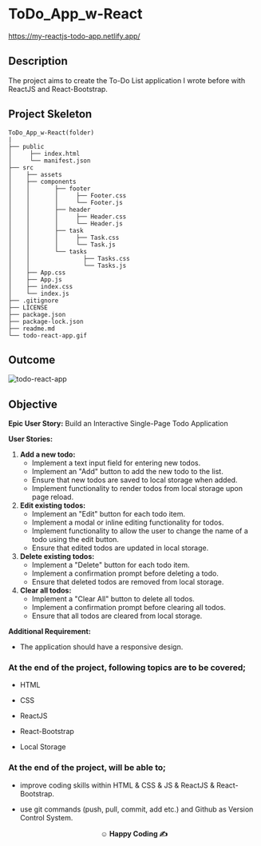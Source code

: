 # ToDo_App_w-React

https://my-reactjs-todo-app.netlify.app/

## Description

The project aims to create the To-Do List application I wrote before with ReactJS and React-Bootstrap.

## Project Skeleton

```
ToDo_App_w-React(folder)
|
├── public
│     ├── index.html
│     └── manifest.json
├── src
│    ├── assets
│    ├── components
│    │       ├── footer
│    │       │     ├── Footer.css
│    │       │     └── Footer.js
│    │       ├── header
│    │       │     ├── Header.css
│    │       │     └── Header.js
│    │       ├── task
│    │       │     ├── Task.css
│    │       │     └── Task.js
│    │       └── tasks
│    │               ├── Tasks.css
│    │               └── Tasks.js
│    ├── App.css
│    ├── App.js
│    ├── index.css
│    └── index.js
├── .gitignore
├── LICENSE
├── package.json
├── package-lock.json
├── readme.md
└── todo-react-app.gif
```

## Outcome

![todo-react-app](https://github.com/omrfrkcpr/ToDo_App_w-React/assets/77440899/f5ea89b9-eea2-482e-a55a-43811f186bce)

## Objective

**Epic User Story:** Build an Interactive Single-Page Todo Application

**User Stories:**

1. **Add a new todo:**
   - Implement a text input field for entering new todos.
   - Implement an "Add" button to add the new todo to the list.
   - Ensure that new todos are saved to local storage when added.
   - Implement functionality to render todos from local storage upon page reload.
2. **Edit existing todos:**
   - Implement an "Edit" button for each todo item.
   - Implement a modal or inline editing functionality for todos.
   - Implement functionality to allow the user to change the name of a todo using the edit button.
   - Ensure that edited todos are updated in local storage.
3. **Delete existing todos:**
   - Implement a "Delete" button for each todo item.
   - Implement a confirmation prompt before deleting a todo.
   - Ensure that deleted todos are removed from local storage.
4. **Clear all todos:**
   - Implement a "Clear All" button to delete all todos.
   - Implement a confirmation prompt before clearing all todos.
   - Ensure that all todos are cleared from local storage.

**Additional Requirement:**

- The application should have a responsive design.

### At the end of the project, following topics are to be covered;

- HTML

- CSS

- ReactJS

- React-Bootstrap

- Local Storage

### At the end of the project, will be able to;

- improve coding skills within HTML & CSS & JS & ReactJS & React-Bootstrap.

- use git commands (push, pull, commit, add etc.) and Github as Version Control System.

**<p align="center">&#9786; Happy Coding &#9997;</p>**

